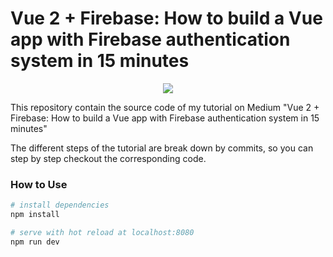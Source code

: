 # Vue 2 + Firebase: How to build a Vue app with Firebase authentication system in 15 minutes

<p align="center">
  <img src="https://raw.githubusercontent.com/captainyouz/vue-firebase-tutorial/master/tutorial-logo.png"/>
</p>

This repository contain the source code of my tutorial on Medium "Vue 2 + Firebase: How to build a Vue app with Firebase authentication system in 15 minutes"

The different steps of the tutorial are break down by commits, so you can step by step checkout the corresponding code.

### How to Use

``` bash
# install dependencies
npm install

# serve with hot reload at localhost:8080
npm run dev
```

